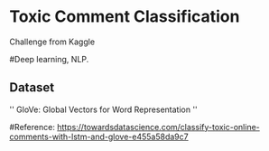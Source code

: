 # Toxic Comment Classification

Challenge from Kaggle

#Deep learning, NLP.

## Dataset
''
GloVe: Global Vectors for Word Representation
''




#Reference: https://towardsdatascience.com/classify-toxic-online-comments-with-lstm-and-glove-e455a58da9c7
